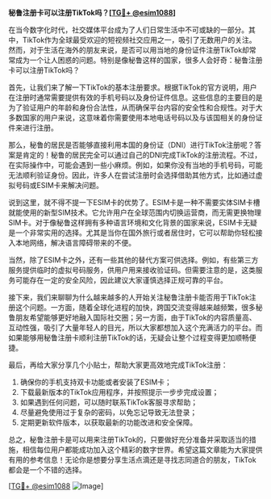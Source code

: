 **秘鲁注册卡可以注册TikTok吗？[[TG💪+ @esim1088](https://t.me/s/esim1088)]**

在当今数字化时代，社交媒体平台成为了人们日常生活中不可或缺的一部分。其中，TikTok作为全球最受欢迎的短视频社交应用之一，吸引了无数用户的关注。然而，对于生活在海外的朋友来说，是否可以用当地的身份证件注册TikTok却常常成为一个让人困惑的问题。特别是像秘鲁这样的国家，很多人会好奇：秘鲁注册卡可以注册TikTok吗？

首先，让我们来了解一下TikTok的基本注册要求。根据TikTok的官方说明，用户在注册时通常需要提供有效的手机号码以及身份证件信息。这些信息的主要目的是为了验证用户的年龄和身份合法性，从而确保平台内容的安全性和合规性。对于大多数国家的用户来说，这意味着你需要使用本地电话号码以及与该国相关的身份证件来进行注册。

那么，秘鲁的居民是否能够直接利用本国的身份证（DNI）进行TikTok注册呢？答案是肯定的！秘鲁的居民完全可以通过自己的DNI完成TikTok的注册流程。不过，在实际操作中，可能会遇到一些小麻烦。例如，如果你没有当地的手机号码，可能无法顺利验证身份。因此，许多人在尝试注册时会选择借助其他方式，比如通过虚拟号码或ESIM卡来解决问题。

说到这里，就不得不提一下ESIM卡的优势了。ESIM卡是一种不需要实体SIM卡槽就能使用的新型SIM技术。它允许用户在全球范围内切换运营商，而无需更换物理SIM卡。对于像秘鲁这样拥有多种语言环境和文化背景的国家来说，ESIM卡无疑是一个非常实用的选择。尤其是当你在国外旅行或者居住时，它可以帮助你轻松接入本地网络，解决语言障碍带来的不便。

当然，除了ESIM卡之外，还有一些其他的替代方案可供选择。例如，有些第三方服务提供临时的虚拟号码服务，供用户用来接收验证码。但需要注意的是，这类服务可能存在一定的安全风险，因此建议大家谨慎选择正规可靠的平台。

接下来，我们来聊聊为什么越来越多的人开始关注秘鲁注册卡能否用于TikTok注册这个问题。一方面，随着全球化进程的加快，跨国交流变得越来越频繁，很多秘鲁朋友希望能够更好地融入国际社交圈；另一方面，由于TikTok的内容质量高、互动性强，吸引了大量年轻人的目光，所以大家都想加入这个充满活力的平台。而如果能够用秘鲁注册卡顺利注册TikTok的话，无疑会让整个过程变得更加顺畅便捷。

最后，再给大家分享几个小贴士，帮助大家更高效地完成TikTok注册：
1. 确保你的手机支持双卡功能或者安装了ESIM卡；
2. 下载最新版本的TikTok应用程序，并按照提示一步步完成设置；
3. 如果遇到任何问题，可以随时联系TikTok客服寻求帮助；
4. 尽量避免使用过于复杂的密码，以免忘记导致无法登录；
5. 定期更新软件版本，以获取最新的功能改进和安全保障。

总之，秘鲁注册卡是可以用来注册TikTok的，只要做好充分准备并采取适当的措施，相信每位用户都能成功加入这个精彩的数字世界。希望这篇文章能为大家提供有用的参考信息！无论你是想要分享生活点滴还是寻找志同道合的朋友，TikTok都会是一个不错的选择。

[[TG💪+ @esim1088](https://t.me/s/esim1088) ![Image](https://i.postimg.cc/4NQfJmqS/Snipaste-2025-05-13-00-14-12.png)]